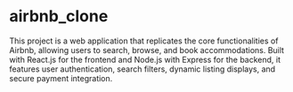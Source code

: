# airbnb_clone
This project is a  web application that replicates the core functionalities of Airbnb, allowing users to search, browse, and book accommodations. Built with React.js for the frontend and Node.js with Express for the backend, it features user authentication, search filters, dynamic listing displays, and secure payment integration.
